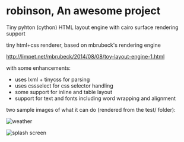 # robinson, An awesome project
Tiny pyhton (cython) HTML layout engine with cairo surface rendering support


tiny html+css renderer, based on mbrubeck's rendering engine 

http://limpet.net/mbrubeck/2014/08/08/toy-layout-engine-1.html

with some enhancements:

- uses lxml + tinycss for parsing
- uses cssselect for css selector handling
- some support for inline and table layout
- support for text and fonts including word wrapping and alignment

two sample images of what it can do (rendered from the test/ folder):

![weather](https://raw.githubusercontent.com/gooofy/robinson/master/weather.png)

![splash screen](https://raw.githubusercontent.com/gooofy/robinson/master/splash.png)

